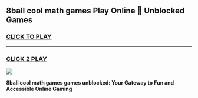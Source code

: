 
## 8ball cool math games Play Online 👋 Unblocked Games
<h3>
<a href="https://news.freeplayer.one?title=8ball_cool_math_games&ref=17CMG">CLICK TO PLAY</a></h3>
<hr>

<h3>
<a href="https://news.freeplayer.one?title=8ball_cool_math_games&ref=17CMG">CLICK 2 PLAY</a>
  
</h3>

<a href="https://news.freeplayer.one?title=8ball_cool_math_games&ref=17CMG/"><img src="https://clearcache.store/games.png"></a>


**8ball cool math games games unblocked: Your Gateway to Fun and Accessible Online Gaming**
